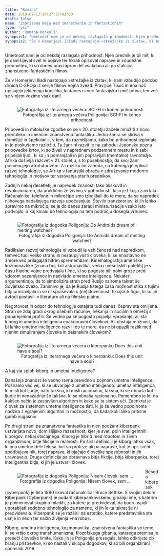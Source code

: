 ```yaml
---
title: "Romana"
date: 2019-07-13T16:27:37+02:00
draft: false
name: "Zabrisana meja med znanstvenim in fantastičnim"
type: "vsi"
author: "Romana Ronkali"
synopsis1: "Umetnost nam je od nekdaj razlagala prihodnost. Njen prednik je bil mit, ki je osmišljeval svet in pojave ter hkrati opisoval naprave in »čudežne predmete«, ki so danes pravzaprav del vsakdana ali pa stalnica znanstveno-fantastičnih filmov. "
synopsis2: "Že v Homerjevi Iliadi nastopajo »strežajke iz zlata«, ki nam vzbudijo podobo droida C-3POja iz serije filmov Vojna zvezd. Pravljice Tisoč in ena noč opisujejo jeklenega konjička, ki danes ni več fantazijska izmišljotina, temveč se v njem vozimo vsak dan!"
---
```

<p class="singleMargin intro">
<span class="first-char">U</span>metnost nam je od nekdaj razlagala prihodnost. Njen prednik je bil mit, ki je osmišljeval svet in pojave ter hkrati opisoval naprave in »čudežne predmete«, ki so danes pravzaprav del vsakdana ali pa stalnica znanstveno-fantastičnih filmov. 
</p>
<p class="singleMargin">
Že v Homerjevi Iliadi nastopajo »strežajke iz zlata«, ki nam vzbudijo podobo droida C-3POja iz serije filmov Vojna zvezd. Pravljice Tisoč in ena noč opisujejo jeklenega konjička, ki danes ni več fantazijska izmišljotina, temveč se v njem vozimo vsak dan!
</p>
<aside class="col-md-7 singleMargin mx-auto greyscale-img" style="float:right;">
    <figure>
      <img class="img-fluid" src="/images/zadnji/marec.jpg" alt="Fotografija iz literarnega vecera: SCI-FI in konec prihodnosti"/>
      <figcaption style="text-align:center;font-size:14px">Fotografija iz 
	  literarnega večera Poligonija: SCI-FI in konec prihodnosti</figcaption>
    </figure>
</aside>
<p class="singleMargin">
Pripovedi in mitološke zgodbe so se v 20. stoletju začele množiti z novo preobleko in imenom: znanstvena fantastika. Jedro žanra se skriva v domišljiji in špekulaciji, v tem, da razmišljamo, kako bo prihodnost izgledala in jo poskušamo razložiti. Ta žanr ni razvit le na zahodu; Japonska pozna pripovedke krtov, ki so živeli v naprednem podzemnem mestu in k sebi pripeljali ljudi, ki so jih pomanjšali in jim popravljali (mentalno) ravnotežje. Afrika doživlja razcvet v 21. stoletju, s to posebnostjo, da svoj žanr poimenujejo afrofuturizem. Za razliko od zahoda, na katerega je vplival razvoj tehnologije, se Afrika v fantastiki obrača v združevanje moderne tehnologije in motivov ter verovanja starih prednikov.
</p>
<p class="singleMargin">
Zadnjih nekaj desetletij je napredek znanosti tako bliskovit in revolucionaren, da praktično že živimo v prihodnosti, ki jo je fikcija začrtala. Računalnike, telefone in mikročipe smo izboljšali do te mere, da se napredek njihovega nadaljnjega razvoja upočasnjuje. Število tranzistorjev, ki jih lahko spravimo na mikročip, se je do danes zaradi miniaturizacije vsako leto podvojilo in kaj kmalu bo tehnologija na tem področju dosegla vrhunec.
</p>
<aside class="col-md-7 singleMargin mx-auto greyscale-img" style="float:left;">
    <figure>
      <img class="img-fluid" src="/images/zadnji/april.jpg" alt="Fotografija iz dogodka Poligonija: Do Androids dream of melting watches?"/>
      <figcaption style="text-align:center;font-size:14px">Fotografija iz 
	  dogodka Poligonija: Do Anroids dream of melting watches?</figcaption>
    </figure>
</aside>
<p class="singleMargin">
Radikalen razvoj tehnologije ni vzbudil le vzhičenosti nad napredkom, temveč tudi veliko strahu in nezaupljivosti človeka, ki se enostavno ne zmore več prilagajati hitrim spremembam. Kinematografija ameriške kozmonavtike (znana bolj kot astronavtika, veda o vesoljskih poletih) je v času hladne vojne predvajala filme, ki so pogosto bili polni groze pred vdorom nezemljanov in nadvlado umetne inteligence. Nekateri argumentirajo, da to simbolizira strah pred Rusijo oziroma takrat še Sovjetsko zvezo. Zanimivo je, da je Rusija tistega časa možnost stika s tujimi bitji proslavljala in se ni spraševala o (ne)človečnosti fikcijskih figur, ki so jih avtorji postavili v literaturo ali na filmsko platno. 
</p>
<p class="singleMargin">
Negotovost in odpor do tehnologije ostajata tudi danes, čeprav sta omiljena. Strah se zdaj gradi okrog osebnih računov, hekanja in socialnih omrežij s ponarejenimi profili. Še vedno pa se pogosto pojavlja vprašanje, ali sta kiborg in umetna inteligenca enakopravni človekovi. Ali obstaja možnost, da bi lahko umetno inteligenco razvili do te mere, da ne bi opazili razlik med njenim simuliranjem človeka in dejanskim človekom?
</p>
<aside class="col-md-7 singleMargin mx-auto greyscale-img" style="float:right;">
    <figure>
      <img class="img-fluid" src="/images/zadnji/maj.jpg" alt="Fotografija iz literarnega vecera o kiberpanku Does this unit have a soul?"/>
      <figcaption style="text-align:center;font-size:14px">Fotografija iz 
	  literarnega večera o kiberpanku: Does this unit have a soul?</figcaption>
    </figure>
</aside>
<p class="singleMargin">
A kaj sta sploh kiborg in umetna inteligenca?
</p>
<p class="singleMargin">
Današnja znanost še vedno ravna previdno s pojmom umetne inteligence. Poznamo več vej, ki se ukvarjajo z umetno inteligenco: umetna inteligenca, ki misli kot ljudje, nato takšna, ki misli racionalno, takšna, ki se obnaša kot ljudje in nenazadnje še takšna, ki se obnaša racionalno. Pomembno je le, na kakšen način je zastavljen algoritem in kako se ta sistem uči. Zaenkrat je človek za sistemom umetne inteligence tisti, ki jo še vedno popolnoma nadzira z vgrajenimi algoritmi in možnostjo, da kadarkoli lahko pritisne gumb »ugasni«.
</p>
<p class="singleMargin">
Po drugi strani pa znanstvena fantastika in njen podžanr kiberpank ustvarjata novo, domišljijsko razsežnost, kjer je svet, poln inteligentnih kiborgov, nekaj običajnega. Kiborg je hibrid med robotom in živim organizmom, bitje fikcije in realnosti. Po širši definiciji je kiborg lahko vsak, ki ima umetne dele telesa, kot so proteze ali pa naprave, kot je npr. srčni spodbujevalnik, torej naprave, ki ojačajo človeške sposobnosti in jih uravnavajo. Druga definicija pa obravnava bitja fikcije, bitja kiberpanka, torej inteligentna bitja, ki jih je ustvaril človek.
</p>
<aside class="col-md-7 singleMargin mx-auto greyscale-img" style="float:left;">
    <figure>
      <img class="img-fluid" src="/images/zadnji/junij.jpg" alt="Fotografija iz dogodka Poligonija: Nisem človek, sem ..."/>
      <figcaption style="text-align:center;font-size:14px">Fotografija iz dogodka Poligonija: Nisem človek, sem ...</figcaption>
    </figure>
</aside>
<p class="singleMargin">
Besedo kiberpank (cyberpunk) je leta 1980 skoval računalničar Bruce Bethke. S svojim delom Kiberpank (Cyberpunk) je podaril kiberpankovskemu gibanju ime, s katerim je poimenoval skupino mladih, za katere je predvideval, da bodo uspeli uporabljati sodobno tehnologijo za namene, ki jih le-ta takrat še ni predvidevala. Kiberpank se je razširil na estetiko, katere predstavnika sta usnje in neon ter način življenja »na robu«.
</p>
<p class="singleMargin">
Kiborg, umetna inteligenca, kozmonavtika, znanstvena fantastika so teme, ki se vrtijo okrog transhumanizma, filozofskega gibanja, katerega premisa je preseči človeške limite. Kako jih je Poligonija presegala, lahko odkrijete ob branju prispevkov, ki so nastali v sklopu dogodkov, ki so bili organizirani spomladi 2019.
</p>